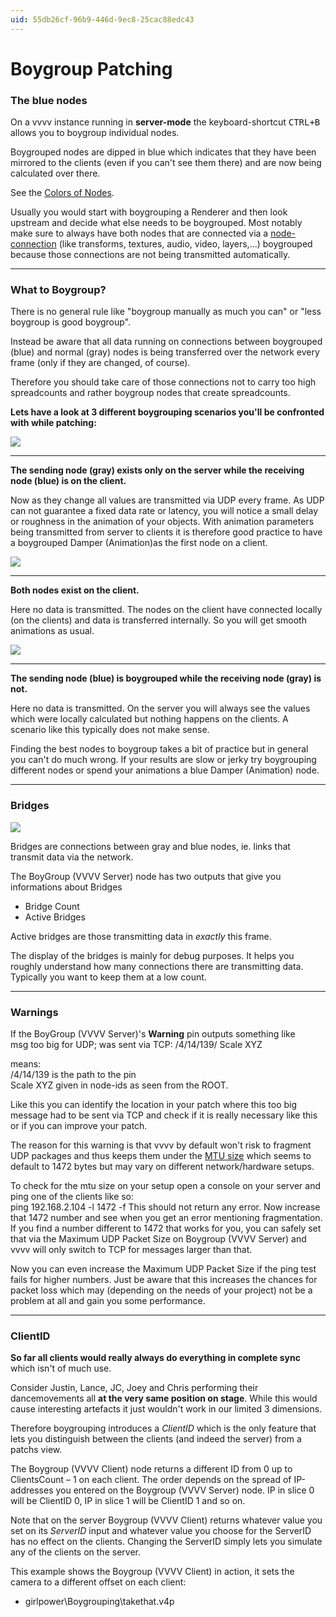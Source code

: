 ```yaml
---
uid: 55db26cf-96b9-446d-9ec8-25cac88edc43
---
```


# Boygroup Patching
### The blue nodes

On a vvvv instance running in **server-mode** the keyboard-shortcut <kbd>CTRL+B</kbd> allows you to boygroup individual nodes.   

Boygrouped nodes are dipped in blue which indicates that they have been mirrored to the clients (even if you can't see them there) and are now being calculated over there.  

See the [Colors of Nodes](xref:10b82e0c-720a-48e1-91e4-d8c65d2c3be1#colors-of-nodes).  


Usually you would start with boygrouping a Renderer and then look upstream and decide what else needs to be boygrouped. Most notably make sure to always have both nodes that are connected via a [node-connection](xref:10b82e0c-720a-48e1-91e4-d8c65d2c3be1#data-types) (like transforms, textures, audio, video, layers,...) boygrouped because those connections are not being transmitted automatically.   



---  

### What to Boygroup?


There is no general rule like "boygroup manually as much you can" or "less boygroup is good boygroup".   

Instead be aware that all data running on connections between boygrouped (blue) and normal (gray) nodes is being transferred over the network every frame (only if they are changed, of course).   



Therefore you should take care of those connections not to carry too high spreadcounts and rather boygroup nodes that create spreadcounts.   

**Lets have a look at 3 different boygrouping scenarios you'll be confronted with while patching:**  
 




![](~/img/Boygrouping-Scenario1.png "")   

---  
**The sending node (gray) exists only on the server while the receiving node (blue) is on the client.**  

Now as they change all values are transmitted via UDP every frame. As UDP can not guarantee a fixed data rate or latency, you will notice a small delay or roughness in the animation of your objects. With animation parameters being transmitted from server to clients it is therefore good practice to have a boygrouped <span class="node">Damper (Animation)</span>as the first node on a client.   



![](~/img/Boygrouping-Scenario2.png "")   

---  
**Both nodes exist on the client.**  

Here no data is transmitted. The nodes on the client have connected locally (on the clients) and data is transferred internally. So you will get smooth animations as usual.    



![](~/img/Boygrouping-Scenario3.png "")   

---  
**The sending node (blue) is boygrouped while the receiving node (gray) is not.**   

Here no data is transmitted. On the server you will always see the values which were locally calculated but nothing happens on the clients. A scenario like this typically does not make sense.   


Finding the best nodes to boygroup takes a bit of practice but in general you can't do much wrong. If your results are slow or jerky try boygrouping different nodes or spend your animations a blue <span class="node">Damper (Animation)</span> node.  

---  
### Bridges

![](~/img/0_2010_3.05 "")  


Bridges are connections between gray and blue nodes, ie. links that transmit data via the network.  

The <span class="node">BoyGroup (VVVV Server)</span> node has two outputs that give you informations about Bridges  
* Bridge Count  
* Active Bridges  

Active bridges are those transmitting data in *exactly* this frame.  

The display of the bridges is mainly for debug purposes. It helps you roughly understand how many connections there are transmitting data. Typically you want to keep them at a low count.  


---  
### Warnings

If the <span class="node">BoyGroup (VVVV Server)</span>'s **Warning** pin outputs something like  
 msg too big for UDP; 
 was sent via TCP: /4/14/139/ Scale XYZ

means:  
 /4/14/139
is the path to the pin  
 Scale XYZ
given in node-ids as seen from the ROOT.   

Like this you can identify the location in your patch where this too big message had to be sent via TCP and check if it is really necessary like this or if you can improve your patch.   

The reason for this warning is that vvvv by default won't risk to fragment UDP packages and thus keeps them under the <a href="http://en.wikipedia.org/wiki/Maximum_transmission_unit" class="extURL" target="_blank">MTU size</a> which seems to default to 1472 bytes but may vary on different network/hardware setups.   

To check for the mtu size on your setup open a console on your server and ping one of the clients like so:  
 ping 192.168.2.104 -l 1472 -f
This should not return any error. Now increase that 1472 number and see when you get an error mentioning fragmentation. If you find a number different to 1472 that works for you, you can safely set that via the <span class="pin">Maximum UDP Packet Size</span> on <span class="node">Boygroup (VVVV Server)</span> and vvvv will only switch to TCP for messages larger than that.   

Now you can even increase the <span class="pin">Maximum UDP Packet Size</span> if the ping test fails for higher numbers. Just be aware that this increases the chances for packet loss which may (depending on the needs of your project) not be a problem at all and gain you some performance.  


---  
### ClientID

 
**So far all clients would really always do everything in complete sync** which isn't of much use.   

Consider Justin, Lance, JC, Joey and Chris performing their dancemovements all **at the very same position on stage**. While this would cause interesting artefacts it just wouldn't work in our limited 3 dimensions.   

Therefore boygrouping introduces a *ClientID* which is the only feature that lets you distinguish between the clients (and indeed the server) from a patchs view.   

The <span class="node">Boygroup (VVVV Client)</span> node returns a different ID from 0 up to ClientsCount – 1 on each client. The order depends on the spread of IP-addresses you entered on the <span class="node">Boygroup (VVVV Server)</span> node. IP in slice 0 will be ClientID 0, IP in slice 1 will be ClientID 1 and so on.   


 
Note that on the server <span class="node">Boygroup (VVVV Client)</span> returns whatever value you set on its *ServerID* input and whatever value you choose for the ServerID has no effect on the clients. Changing the ServerID simply lets you simulate any of the clients on the server.   

This example shows the <span class="node">Boygroup (VVVV Client)</span> in action, it sets the camera to a different offset on each client:  

* girlpower\Boygrouping\takethat.v4p   




